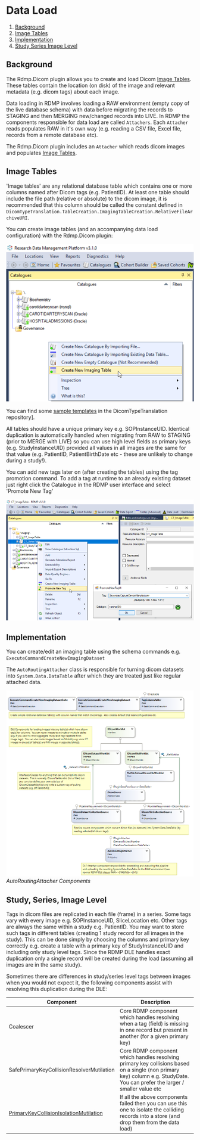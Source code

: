 # Data Load

1. [Background](#background)
3. [Image Tables](#image-tables)
1. [Implementation](#implementation)
1. [Study Series Image Level](#study-series-image-level)

## Background
The Rdmp.Dicom plugin allows you to create and load Dicom [Image Tables].  These tables contain the location (on disk) of the image and relevant metadata (e.g. dicom tags) about each image.

Data loading in RDMP involves loading a RAW environment (empty copy of the live database schema) with data before migrating the records to STAGING and then MERGING new/changed records into LIVE.  In RDMP the components responsible for data load are called `Attachers`.  Each `Attacher` reads populates RAW in it's own way (e.g. reading a CSV file, Excel file, records from a remote database etc).

The Rdmp.Dicom plugin includes an `Attacher` which reads dicom images and populates [Image Tables].

## Image Tables

'Image tables' are any relational database table which contains one or more columns named after Dicom tags (e.g. PatientID).  At least one table should include the file path (relative or absolute) to the dicom image, it is recommended that this column should be called the constant defined in `DicomTypeTranslation.TableCreation.ImagingTableCreation.RelativeFileArchiveURI`.

You can create image tables (and an accompanying data load configuration) with the Rdmp.Dicom plugin:

![Create Imaging Table](./Images/CreateImagingTables.png)

You can find some [sample templates](https://github.com/SMI/DicomTypeTranslation/tree/main/Templates) in the DicomTypeTranslation repository].

All tables should have a unique primary key e.g. SOPInstanceUID.  Identical duplication is automatically handled when migrating from RAW to STAGING (prior to MERGE with LIVE) so you can use high level fields as primary keys (e.g. StudyInstanceUID) provided all values in all images are the same for that value (e.g. PatientID, PatientBirthDate etc - these are unlikely to change during a study!).

You can add new tags later on (after creating the tables) using the tag promotion command.  To add a tag at runtime to an already existing dataset just right click the Catalogue in the RDMP user interface and select 'Promote New Tag'

![Promote Tag](Images/PromoteTag.png)

## Implementation

You can create/edit an imaging table using the schema commands e.g.  `ExecuteCommandCreateNewImagingDataset`

The `AutoRoutingAttacher` class is responsible for turning dicom datasets into `System.Data.DataTable` after which they are treated just like regular attached data.

![Overview](Images/DataLoad.png)
_AutoRoutingAttacher Components_

## Study, Series, Image Level

Tags in dicom files are replicated in each file (frame) in a series.  Some tags vary with every image e.g. SOPInstanceUID, SliceLocation etc.  Other tags are always the same within a study e.g. PatientID.  You may want to store such tags in different tables (creating 1 study record for all images in the study).  This can be done simply by choosing the columns and primary key correctly e.g. create a table with a primary key of StudyInstanceUID and including only study level tags.  Since the RDMP DLE handles exact duplication only a single record will be created during the load (assuming all images are in the same study).

Sometimes there are differences in study/series level tags between images when you would not expect it, the following components assist with resolving this duplication during the DLE:

|Component | Description
|-------|----|
|Coalescer|  Core RDMP component which handles resolving when a tag (field) is missing in one record but present in another (for a given primary key)|
|SafePrimaryKeyCollisionResolverMutilation | Core RDMP component which handles resolving primary key collisions based on a single (non primary key) column e.g. StudyDate.  You can prefer the larger / smaller value etc |
|[PrimaryKeyCollisionIsolationMutilation](./../Rdmp.Dicom/PipelineComponents/PrimaryKeyCollisionIsolationMutilation.md) | If all the above components failed then you can use this one to isolate the colliding records into a store (and drop them from the data load) |


[Image Tables]: #image-tables
[Catalogue]: ../../../Documentation/CodeTutorials/Glossary.md#Catalogue
